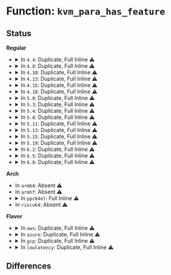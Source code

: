 # Function: <code>kvm_para_has_feature</code>

## Status
<b>Regular</b>
<ul>
<li>
<details>
<summary>In <code>4.4</code>: Duplicate, Full Inline ⚠️</summary>

**Collision:** Static Duplication

**Inline:** Full

**Transformation:** False

**Instances:**

```
In arch/x86/kernel/kvm.c (ffffffff81063fe3)
Location: include/linux/kvm_para.h:7
Inline: True
Inline callers:
  - arch/x86/kernel/kvm.c:kvm_guest_cpu_offline
  - arch/x86/kernel/kvm.c:kvm_pv_guest_cpu_reboot
  - arch/x86/kernel/kvm.c:kvm_guest_init
  - arch/x86/kernel/kvm.c:kvm_guest_init
  - arch/x86/kernel/kvm.c:kvm_guest_init
  - arch/x86/kernel/kvm.c:kvm_guest_init
```
```
In arch/x86/kernel/kvmclock.c (ffffffff81f74713)
Location: include/linux/kvm_para.h:7
Inline: True
Inline callers:
  - arch/x86/kernel/kvmclock.c:kvmclock_init
  - arch/x86/kernel/kvmclock.c:kvmclock_init
  - arch/x86/kernel/kvmclock.c:kvmclock_init
```
</details>
</li>
<li>
<details>
<summary>In <code>4.8</code>: Duplicate, Full Inline ⚠️</summary>

**Collision:** Static Duplication

**Inline:** Full

**Transformation:** False

**Instances:**

```
In arch/x86/kernel/kvm.c (ffffffff81063c03)
Location: include/linux/kvm_para.h:7
Inline: True
Inline callers:
  - arch/x86/kernel/kvm.c:kvm_guest_cpu_offline
  - arch/x86/kernel/kvm.c:kvm_pv_guest_cpu_reboot
  - arch/x86/kernel/kvm.c:kvm_guest_init
  - arch/x86/kernel/kvm.c:kvm_guest_init
  - arch/x86/kernel/kvm.c:kvm_guest_init
  - arch/x86/kernel/kvm.c:kvm_guest_init
```
```
In arch/x86/kernel/kvmclock.c (ffffffff81f9cf25)
Location: include/linux/kvm_para.h:7
Inline: True
Inline callers:
  - arch/x86/kernel/kvmclock.c:kvmclock_init
  - arch/x86/kernel/kvmclock.c:kvmclock_init
  - arch/x86/kernel/kvmclock.c:kvmclock_init
```
</details>
</li>
<li>
<details>
<summary>In <code>4.10</code>: Duplicate, Full Inline ⚠️</summary>

**Collision:** Static Duplication

**Inline:** Full

**Transformation:** False

**Instances:**

```
In arch/x86/kernel/kvm.c (ffffffff810670ba)
Location: include/linux/kvm_para.h:7
Inline: True
Inline callers:
  - arch/x86/kernel/kvm.c:kvm_cpu_down_prepare
  - arch/x86/kernel/kvm.c:kvm_pv_guest_cpu_reboot
  - arch/x86/kernel/kvm.c:kvm_guest_init
  - arch/x86/kernel/kvm.c:kvm_guest_init
  - arch/x86/kernel/kvm.c:kvm_guest_init
  - arch/x86/kernel/kvm.c:kvm_guest_init
```
```
In arch/x86/kernel/kvmclock.c (ffffffff81fd84b4)
Location: include/linux/kvm_para.h:7
Inline: True
Inline callers:
  - arch/x86/kernel/kvmclock.c:kvmclock_init
  - arch/x86/kernel/kvmclock.c:kvmclock_init
  - arch/x86/kernel/kvmclock.c:kvmclock_init
```
</details>
</li>
<li>
<details>
<summary>In <code>4.13</code>: Duplicate, Full Inline ⚠️</summary>

**Collision:** Static Duplication

**Inline:** Full

**Transformation:** False

**Instances:**

```
In arch/x86/kernel/kvm.c (ffffffff8106638a)
Location: include/linux/kvm_para.h:7
Inline: True
Inline callers:
  - arch/x86/kernel/kvm.c:kvm_cpu_down_prepare
  - arch/x86/kernel/kvm.c:kvm_pv_guest_cpu_reboot
  - arch/x86/kernel/kvm.c:kvm_guest_init
  - arch/x86/kernel/kvm.c:kvm_guest_init
  - arch/x86/kernel/kvm.c:kvm_guest_init
  - arch/x86/kernel/kvm.c:kvm_guest_init
```
```
In arch/x86/kernel/kvmclock.c (ffffffff820b92c8)
Location: include/linux/kvm_para.h:7
Inline: True
Inline callers:
  - arch/x86/kernel/kvmclock.c:kvmclock_init
  - arch/x86/kernel/kvmclock.c:kvmclock_init
  - arch/x86/kernel/kvmclock.c:kvmclock_init
```
</details>
</li>
<li>
<details>
<summary>In <code>4.15</code>: Duplicate, Full Inline ⚠️</summary>

**Collision:** Static Duplication

**Inline:** Full

**Transformation:** False

**Instances:**

```
In arch/x86/kernel/kvm.c (ffffffff8106a58a)
Location: include/linux/kvm_para.h:8
Inline: True
Inline callers:
  - arch/x86/kernel/kvm.c:kvm_cpu_down_prepare
  - arch/x86/kernel/kvm.c:kvm_pv_guest_cpu_reboot
```
```
In arch/x86/kernel/kvmclock.c (ffffffff826bfbef)
Location: include/linux/kvm_para.h:8
Inline: True
Inline callers:
  - arch/x86/kernel/kvmclock.c:kvmclock_init
  - arch/x86/kernel/kvmclock.c:kvmclock_init
  - arch/x86/kernel/kvmclock.c:kvmclock_init
```
</details>
</li>
<li>
<details>
<summary>In <code>4.18</code>: Duplicate, Full Inline ⚠️</summary>

**Collision:** Static Duplication

**Inline:** Full

**Transformation:** False

**Instances:**

```
In arch/x86/kernel/kvm.c (ffffffff826e99b9)
Location: include/linux/kvm_para.h:8
Inline: True
Inline callers:
  - arch/x86/kernel/kvm.c:kvm_setup_pv_tlb_flush
  - arch/x86/kernel/kvm.c:kvm_setup_pv_tlb_flush
  - arch/x86/kernel/kvm.c:kvm_guest_init
  - arch/x86/kernel/kvm.c:kvm_guest_init
  - arch/x86/kernel/kvm.c:kvm_guest_init
  - arch/x86/kernel/kvm.c:kvm_guest_init
  - arch/x86/kernel/kvm.c:kvm_guest_init
  - arch/x86/kernel/kvm.c:kvm_guest_init
  - arch/x86/kernel/kvm.c:kvm_cpu_down_prepare
  - arch/x86/kernel/kvm.c:kvm_pv_guest_cpu_reboot
  - arch/x86/kernel/kvm.c:kvm_spinlock_init
  - arch/x86/kernel/kvm.c:kvm_spinlock_init
```
```
In arch/x86/kernel/kvmclock.c (ffffffff826e9aea)
Location: include/linux/kvm_para.h:8
Inline: True
Inline callers:
  - arch/x86/kernel/kvmclock.c:kvmclock_init
  - arch/x86/kernel/kvmclock.c:kvmclock_init
  - arch/x86/kernel/kvmclock.c:kvmclock_init
```
</details>
</li>
<li>
<details>
<summary>In <code>5.0</code>: Duplicate, Full Inline ⚠️</summary>

**Collision:** Static Duplication

**Inline:** Full

**Transformation:** False

**Instances:**

```
In arch/x86/kernel/kvm.c (ffffffff828a0604)
Location: include/linux/kvm_para.h:8
Inline: True
Inline callers:
  - arch/x86/kernel/kvm.c:kvm_setup_pv_tlb_flush
  - arch/x86/kernel/kvm.c:kvm_setup_pv_tlb_flush
  - arch/x86/kernel/kvm.c:kvm_apic_init
  - arch/x86/kernel/kvm.c:kvm_guest_init
  - arch/x86/kernel/kvm.c:kvm_guest_init
  - arch/x86/kernel/kvm.c:kvm_guest_init
  - arch/x86/kernel/kvm.c:kvm_guest_init
  - arch/x86/kernel/kvm.c:kvm_guest_init
  - arch/x86/kernel/kvm.c:kvm_guest_init
  - arch/x86/kernel/kvm.c:kvm_cpu_down_prepare
  - arch/x86/kernel/kvm.c:kvm_pv_guest_cpu_reboot
  - arch/x86/kernel/kvm.c:kvm_spinlock_init
  - arch/x86/kernel/kvm.c:kvm_spinlock_init
```
```
In arch/x86/kernel/kvmclock.c (ffffffff828a07ed)
Location: include/linux/kvm_para.h:8
Inline: True
Inline callers:
  - arch/x86/kernel/kvmclock.c:kvmclock_init
  - arch/x86/kernel/kvmclock.c:kvmclock_init
  - arch/x86/kernel/kvmclock.c:kvmclock_init
```
</details>
</li>
<li>
<details>
<summary>In <code>5.3</code>: Duplicate, Full Inline ⚠️</summary>

**Collision:** Static Duplication

**Inline:** Full

**Transformation:** False

**Instances:**

```
In arch/x86/kernel/kvm.c (ffffffff828b87e0)
Location: include/linux/kvm_para.h:8
Inline: True
Inline callers:
  - arch/x86/kernel/kvm.c:kvm_setup_pv_tlb_flush
  - arch/x86/kernel/kvm.c:kvm_setup_pv_tlb_flush
  - arch/x86/kernel/kvm.c:kvm_apic_init
  - arch/x86/kernel/kvm.c:kvm_guest_init
  - arch/x86/kernel/kvm.c:kvm_guest_init
  - arch/x86/kernel/kvm.c:kvm_guest_init
  - arch/x86/kernel/kvm.c:kvm_guest_init
  - arch/x86/kernel/kvm.c:kvm_guest_init
  - arch/x86/kernel/kvm.c:kvm_guest_init
  - arch/x86/kernel/kvm.c:kvm_guest_init
  - arch/x86/kernel/kvm.c:kvm_guest_init
  - arch/x86/kernel/kvm.c:kvm_cpu_down_prepare
  - arch/x86/kernel/kvm.c:kvm_pv_guest_cpu_reboot
  - arch/x86/kernel/kvm.c:kvm_guest_cpu_init
  - arch/x86/kernel/kvm.c:kvm_guest_cpu_init
  - arch/x86/kernel/kvm.c:kvm_guest_cpu_init
  - arch/x86/kernel/kvm.c:kvm_spinlock_init
  - arch/x86/kernel/kvm.c:kvm_spinlock_init
```
```
In arch/x86/kernel/kvmclock.c (ffffffff828b89d3)
Location: include/linux/kvm_para.h:8
Inline: True
Inline callers:
  - arch/x86/kernel/kvmclock.c:kvmclock_init
  - arch/x86/kernel/kvmclock.c:kvmclock_init
  - arch/x86/kernel/kvmclock.c:kvmclock_init
```
</details>
</li>
<li>
<details>
<summary>In <code>5.4</code>: Duplicate, Full Inline ⚠️</summary>

**Collision:** Static Duplication

**Inline:** Full

**Transformation:** False

**Instances:**

```
In arch/x86/kernel/kvm.c (ffffffff828becce)
Location: include/linux/kvm_para.h:8
Inline: True
Inline callers:
  - arch/x86/kernel/kvm.c:kvm_setup_pv_tlb_flush
  - arch/x86/kernel/kvm.c:kvm_setup_pv_tlb_flush
  - arch/x86/kernel/kvm.c:kvm_apic_init
  - arch/x86/kernel/kvm.c:kvm_guest_init
  - arch/x86/kernel/kvm.c:kvm_guest_init
  - arch/x86/kernel/kvm.c:kvm_guest_init
  - arch/x86/kernel/kvm.c:kvm_guest_init
  - arch/x86/kernel/kvm.c:kvm_guest_init
  - arch/x86/kernel/kvm.c:kvm_guest_init
  - arch/x86/kernel/kvm.c:kvm_guest_init
  - arch/x86/kernel/kvm.c:kvm_guest_init
  - arch/x86/kernel/kvm.c:kvm_cpu_down_prepare
  - arch/x86/kernel/kvm.c:kvm_pv_guest_cpu_reboot
  - arch/x86/kernel/kvm.c:kvm_guest_cpu_init
  - arch/x86/kernel/kvm.c:kvm_guest_cpu_init
  - arch/x86/kernel/kvm.c:kvm_guest_cpu_init
  - arch/x86/kernel/kvm.c:kvm_spinlock_init
  - arch/x86/kernel/kvm.c:kvm_spinlock_init
```
```
In arch/x86/kernel/kvmclock.c (ffffffff828beec1)
Location: include/linux/kvm_para.h:8
Inline: True
Inline callers:
  - arch/x86/kernel/kvmclock.c:kvmclock_init
  - arch/x86/kernel/kvmclock.c:kvmclock_init
  - arch/x86/kernel/kvmclock.c:kvmclock_init
```
</details>
</li>
<li>
<details>
<summary>In <code>5.8</code>: Duplicate, Full Inline ⚠️</summary>

**Collision:** Static Duplication

**Inline:** Full

**Transformation:** False

**Instances:**

```
In arch/x86/kernel/kvm.c (ffffffff82ce2feb)
Location: include/linux/kvm_para.h:8
Inline: True
Inline callers:
  - arch/x86/kernel/kvm.c:kvm_alloc_cpumask
  - arch/x86/kernel/kvm.c:kvm_apic_init
  - arch/x86/kernel/kvm.c:kvm_guest_init
  - arch/x86/kernel/kvm.c:kvm_guest_init
  - arch/x86/kernel/kvm.c:kvm_guest_init
  - arch/x86/kernel/kvm.c:kvm_guest_init
  - arch/x86/kernel/kvm.c:kvm_guest_init
  - arch/x86/kernel/kvm.c:kvm_guest_init
  - arch/x86/kernel/kvm.c:kvm_cpu_down_prepare
  - arch/x86/kernel/kvm.c:pv_tlb_flush_supported
  - arch/x86/kernel/kvm.c:pv_tlb_flush_supported
  - arch/x86/kernel/kvm.c:kvm_pv_guest_cpu_reboot
  - arch/x86/kernel/kvm.c:kvm_guest_cpu_init
  - arch/x86/kernel/kvm.c:kvm_guest_cpu_init
  - arch/x86/kernel/kvm.c:kvm_guest_cpu_init
  - arch/x86/kernel/kvm.c:kvm_spinlock_init
  - arch/x86/kernel/kvm.c:kvm_spinlock_init
```
```
In arch/x86/kernel/kvmclock.c (ffffffff82ce31b1)
Location: include/linux/kvm_para.h:8
Inline: True
Inline callers:
  - arch/x86/kernel/kvmclock.c:kvmclock_init
  - arch/x86/kernel/kvmclock.c:kvmclock_init
  - arch/x86/kernel/kvmclock.c:kvmclock_init
```
</details>
</li>
<li>
<details>
<summary>In <code>5.11</code>: Duplicate, Full Inline ⚠️</summary>

**Collision:** Static Duplication

**Inline:** Full

**Transformation:** False

**Instances:**

```
In arch/x86/kernel/kvm.c (ffffffff82fd02dd)
Location: include/linux/kvm_para.h:8
Inline: True
Inline callers:
  - arch/x86/kernel/kvm.c:kvm_alloc_cpumask
  - arch/x86/kernel/kvm.c:kvm_msi_ext_dest_id
  - arch/x86/kernel/kvm.c:kvm_apic_init
  - arch/x86/kernel/kvm.c:kvm_guest_init
  - arch/x86/kernel/kvm.c:kvm_guest_init
  - arch/x86/kernel/kvm.c:kvm_guest_init
  - arch/x86/kernel/kvm.c:kvm_guest_init
  - arch/x86/kernel/kvm.c:kvm_guest_init
  - arch/x86/kernel/kvm.c:kvm_guest_init
  - arch/x86/kernel/kvm.c:kvm_cpu_down_prepare
  - arch/x86/kernel/kvm.c:pv_tlb_flush_supported
  - arch/x86/kernel/kvm.c:pv_tlb_flush_supported
  - arch/x86/kernel/kvm.c:kvm_pv_guest_cpu_reboot
  - arch/x86/kernel/kvm.c:kvm_guest_cpu_init
  - arch/x86/kernel/kvm.c:kvm_guest_cpu_init
  - arch/x86/kernel/kvm.c:kvm_guest_cpu_init
  - arch/x86/kernel/kvm.c:kvm_spinlock_init
  - arch/x86/kernel/kvm.c:kvm_spinlock_init
```
```
In arch/x86/kernel/kvmclock.c (ffffffff82fd04aa)
Location: include/linux/kvm_para.h:8
Inline: True
Inline callers:
  - arch/x86/kernel/kvmclock.c:kvmclock_init
  - arch/x86/kernel/kvmclock.c:kvmclock_init
  - arch/x86/kernel/kvmclock.c:kvmclock_init
```
</details>
</li>
<li>
<details>
<summary>In <code>5.13</code>: Duplicate, Full Inline ⚠️</summary>

**Collision:** Static Duplication

**Inline:** Full

**Transformation:** False

**Instances:**

```
In arch/x86/kernel/kvm.c (ffffffff831dad91)
Location: include/linux/kvm_para.h:8
Inline: True
Inline callers:
  - arch/x86/kernel/kvm.c:kvm_msi_ext_dest_id
  - arch/x86/kernel/kvm.c:kvm_apic_init
  - arch/x86/kernel/kvm.c:kvm_guest_init
  - arch/x86/kernel/kvm.c:kvm_guest_init
  - arch/x86/kernel/kvm.c:kvm_guest_init
  - arch/x86/kernel/kvm.c:kvm_guest_init
  - arch/x86/kernel/kvm.c:kvm_guest_init
  - arch/x86/kernel/kvm.c:kvm_guest_init
  - arch/x86/kernel/kvm.c:kvm_alloc_cpumask
  - arch/x86/kernel/kvm.c:pv_tlb_flush_supported
  - arch/x86/kernel/kvm.c:pv_tlb_flush_supported
  - arch/x86/kernel/kvm.c:kvm_guest_cpu_offline
  - arch/x86/kernel/kvm.c:kvm_guest_cpu_init
  - arch/x86/kernel/kvm.c:kvm_guest_cpu_init
  - arch/x86/kernel/kvm.c:kvm_guest_cpu_init
  - arch/x86/kernel/kvm.c:kvm_spinlock_init
  - arch/x86/kernel/kvm.c:kvm_spinlock_init
```
```
In arch/x86/kernel/kvmclock.c (ffffffff831db13d)
Location: include/linux/kvm_para.h:8
Inline: True
Inline callers:
  - arch/x86/kernel/kvmclock.c:kvmclock_init
  - arch/x86/kernel/kvmclock.c:kvmclock_init
  - arch/x86/kernel/kvmclock.c:kvmclock_init
```
</details>
</li>
<li>
<details>
<summary>In <code>5.15</code>: Duplicate, Full Inline ⚠️</summary>

**Collision:** Static Duplication

**Inline:** Full

**Transformation:** False

**Instances:**

```
In arch/x86/kernel/kvm.c (ffffffff832be040)
Location: include/linux/kvm_para.h:8
Inline: True
Inline callers:
  - arch/x86/kernel/kvm.c:kvm_msi_ext_dest_id
  - arch/x86/kernel/kvm.c:kvm_guest_init
  - arch/x86/kernel/kvm.c:kvm_guest_init
  - arch/x86/kernel/kvm.c:kvm_guest_init
  - arch/x86/kernel/kvm.c:kvm_guest_init
  - arch/x86/kernel/kvm.c:kvm_guest_init
  - arch/x86/kernel/kvm.c:kvm_guest_init
  - arch/x86/kernel/kvm.c:pv_ipi_supported
  - arch/x86/kernel/kvm.c:pv_tlb_flush_supported
  - arch/x86/kernel/kvm.c:pv_tlb_flush_supported
  - arch/x86/kernel/kvm.c:kvm_guest_cpu_offline
  - arch/x86/kernel/kvm.c:kvm_guest_cpu_init
  - arch/x86/kernel/kvm.c:kvm_guest_cpu_init
  - arch/x86/kernel/kvm.c:kvm_guest_cpu_init
  - arch/x86/kernel/kvm.c:kvm_spinlock_init
  - arch/x86/kernel/kvm.c:kvm_spinlock_init
```
```
In arch/x86/kernel/kvmclock.c (ffffffff832be4b2)
Location: include/linux/kvm_para.h:8
Inline: True
Inline callers:
  - arch/x86/kernel/kvmclock.c:kvmclock_init
  - arch/x86/kernel/kvmclock.c:kvmclock_init
  - arch/x86/kernel/kvmclock.c:kvmclock_init
```
</details>
</li>
<li>
<details>
<summary>In <code>5.19</code>: Duplicate, Full Inline ⚠️</summary>

**Collision:** Static Duplication

**Inline:** Full

**Transformation:** False

**Instances:**

```
In arch/x86/kernel/kvm.c (ffffffff8346ff05)
Location: include/linux/kvm_para.h:8
Inline: True
Inline callers:
  - arch/x86/kernel/kvm.c:kvm_init_platform
  - arch/x86/kernel/kvm.c:kvm_msi_ext_dest_id
  - arch/x86/kernel/kvm.c:kvm_guest_init
  - arch/x86/kernel/kvm.c:kvm_guest_init
  - arch/x86/kernel/kvm.c:kvm_guest_init
  - arch/x86/kernel/kvm.c:kvm_guest_init
  - arch/x86/kernel/kvm.c:kvm_guest_init
  - arch/x86/kernel/kvm.c:kvm_guest_init
  - arch/x86/kernel/kvm.c:kvm_suspend
  - arch/x86/kernel/kvm.c:setup_efi_kvm_sev_migration
  - arch/x86/kernel/kvm.c:pv_ipi_supported
  - arch/x86/kernel/kvm.c:pv_tlb_flush_supported
  - arch/x86/kernel/kvm.c:pv_tlb_flush_supported
  - arch/x86/kernel/kvm.c:kvm_guest_cpu_offline
  - arch/x86/kernel/kvm.c:kvm_guest_cpu_offline
  - arch/x86/kernel/kvm.c:kvm_guest_cpu_init
  - arch/x86/kernel/kvm.c:kvm_guest_cpu_init
  - arch/x86/kernel/kvm.c:kvm_guest_cpu_init
  - arch/x86/kernel/kvm.c:kvm_spinlock_init
```
```
In arch/x86/kernel/kvmclock.c (ffffffff834701c6)
Location: include/linux/kvm_para.h:8
Inline: True
Inline callers:
  - arch/x86/kernel/kvmclock.c:kvmclock_init
  - arch/x86/kernel/kvmclock.c:kvmclock_init
  - arch/x86/kernel/kvmclock.c:kvmclock_init
```
</details>
</li>
<li>
<details>
<summary>In <code>6.2</code>: Duplicate, Full Inline ⚠️</summary>

**Collision:** Static Duplication

**Inline:** Full

**Transformation:** False

**Instances:**

```
In arch/x86/kernel/kvm.c (ffffffff83e96858)
Location: include/linux/kvm_para.h:8
Inline: True
Inline callers:
  - arch/x86/kernel/kvm.c:kvm_init_platform
  - arch/x86/kernel/kvm.c:kvm_msi_ext_dest_id
  - arch/x86/kernel/kvm.c:kvm_apic_init
  - arch/x86/kernel/kvm.c:kvm_guest_init
  - arch/x86/kernel/kvm.c:kvm_guest_init
  - arch/x86/kernel/kvm.c:kvm_guest_init
  - arch/x86/kernel/kvm.c:kvm_guest_init
  - arch/x86/kernel/kvm.c:kvm_guest_init
  - arch/x86/kernel/kvm.c:kvm_guest_init
  - arch/x86/kernel/kvm.c:kvm_suspend
  - arch/x86/kernel/kvm.c:kvm_alloc_cpumask
  - arch/x86/kernel/kvm.c:setup_efi_kvm_sev_migration
  - arch/x86/kernel/kvm.c:pv_tlb_flush_supported
  - arch/x86/kernel/kvm.c:pv_tlb_flush_supported
  - arch/x86/kernel/kvm.c:kvm_guest_cpu_offline
  - arch/x86/kernel/kvm.c:kvm_guest_cpu_offline
  - arch/x86/kernel/kvm.c:kvm_guest_cpu_init
  - arch/x86/kernel/kvm.c:kvm_guest_cpu_init
  - arch/x86/kernel/kvm.c:kvm_guest_cpu_init
  - arch/x86/kernel/kvm.c:kvm_spinlock_init
```
```
In arch/x86/kernel/kvmclock.c (ffffffff83e96c8d)
Location: include/linux/kvm_para.h:8
Inline: True
Inline callers:
  - arch/x86/kernel/kvmclock.c:kvmclock_init
  - arch/x86/kernel/kvmclock.c:kvmclock_init
  - arch/x86/kernel/kvmclock.c:kvmclock_init
```
</details>
</li>
<li>
<details>
<summary>In <code>6.5</code>: Duplicate, Full Inline ⚠️</summary>

**Collision:** Static Duplication

**Inline:** Full

**Transformation:** False

**Instances:**

```
In arch/x86/kernel/kvm.c (ffffffff836ba3e1)
Location: include/linux/kvm_para.h:8
Inline: True
Inline callers:
  - arch/x86/kernel/kvm.c:kvm_init_platform
  - arch/x86/kernel/kvm.c:kvm_msi_ext_dest_id
  - arch/x86/kernel/kvm.c:kvm_apic_init
  - arch/x86/kernel/kvm.c:kvm_guest_init
  - arch/x86/kernel/kvm.c:kvm_guest_init
  - arch/x86/kernel/kvm.c:kvm_guest_init
  - arch/x86/kernel/kvm.c:kvm_guest_init
  - arch/x86/kernel/kvm.c:kvm_guest_init
  - arch/x86/kernel/kvm.c:kvm_guest_init
  - arch/x86/kernel/kvm.c:kvm_suspend
  - arch/x86/kernel/kvm.c:kvm_alloc_cpumask
  - arch/x86/kernel/kvm.c:setup_efi_kvm_sev_migration
  - arch/x86/kernel/kvm.c:pv_tlb_flush_supported
  - arch/x86/kernel/kvm.c:pv_tlb_flush_supported
  - arch/x86/kernel/kvm.c:kvm_guest_cpu_offline
  - arch/x86/kernel/kvm.c:kvm_guest_cpu_offline
  - arch/x86/kernel/kvm.c:kvm_guest_cpu_init
  - arch/x86/kernel/kvm.c:kvm_guest_cpu_init
  - arch/x86/kernel/kvm.c:kvm_guest_cpu_init
  - arch/x86/kernel/kvm.c:kvm_spinlock_init
```
```
In arch/x86/kernel/kvmclock.c (ffffffff836ba83d)
Location: include/linux/kvm_para.h:8
Inline: True
Inline callers:
  - arch/x86/kernel/kvmclock.c:kvmclock_init
  - arch/x86/kernel/kvmclock.c:kvmclock_init
  - arch/x86/kernel/kvmclock.c:kvmclock_init
```
</details>
</li>
<li>
<details>
<summary>In <code>6.8</code>: Duplicate, Full Inline ⚠️</summary>

**Collision:** Static Duplication

**Inline:** Full

**Transformation:** False

**Instances:**

```
In arch/x86/kernel/kvm.c (ffffffff838ead51)
Location: include/linux/kvm_para.h:8
Inline: True
Inline callers:
  - arch/x86/kernel/kvm.c:kvm_init_platform
  - arch/x86/kernel/kvm.c:kvm_msi_ext_dest_id
  - arch/x86/kernel/kvm.c:kvm_apic_init
  - arch/x86/kernel/kvm.c:kvm_guest_init
  - arch/x86/kernel/kvm.c:kvm_guest_init
  - arch/x86/kernel/kvm.c:kvm_guest_init
  - arch/x86/kernel/kvm.c:kvm_guest_init
  - arch/x86/kernel/kvm.c:kvm_guest_init
  - arch/x86/kernel/kvm.c:kvm_guest_init
  - arch/x86/kernel/kvm.c:kvm_suspend
  - arch/x86/kernel/kvm.c:kvm_alloc_cpumask
  - arch/x86/kernel/kvm.c:setup_efi_kvm_sev_migration
  - arch/x86/kernel/kvm.c:pv_tlb_flush_supported
  - arch/x86/kernel/kvm.c:pv_tlb_flush_supported
  - arch/x86/kernel/kvm.c:kvm_guest_cpu_offline
  - arch/x86/kernel/kvm.c:kvm_guest_cpu_offline
  - arch/x86/kernel/kvm.c:kvm_guest_cpu_init
  - arch/x86/kernel/kvm.c:kvm_guest_cpu_init
  - arch/x86/kernel/kvm.c:kvm_guest_cpu_init
  - arch/x86/kernel/kvm.c:kvm_spinlock_init
```
```
In arch/x86/kernel/kvmclock.c (ffffffff838eb23d)
Location: include/linux/kvm_para.h:8
Inline: True
Inline callers:
  - arch/x86/kernel/kvmclock.c:kvmclock_init
  - arch/x86/kernel/kvmclock.c:kvmclock_init
  - arch/x86/kernel/kvmclock.c:kvmclock_init
```
</details>
</li>
</ul>
<b>Arch</b>
<ul>
<li>
In <code>arm64</code>: Absent ⚠️
</li>
<li>
In <code>armhf</code>: Absent ⚠️
</li>
<li>
<details>
<summary>In <code>ppc64el</code>: Full Inline ⚠️</summary>

**Collision:** Unique Static

**Inline:** Full

**Transformation:** False

**Instances:**

```
In arch/powerpc/kernel/kvm.c (c000000001353db0)
Location: include/linux/kvm_para.h:8
Inline: True
Inline callers:
  - arch/powerpc/kernel/kvm.c:kvm_guest_init
```
</details>
</li>
<li>
In <code>riscv64</code>: Absent ⚠️
</li>
</ul>
<b>Flavor</b>
<ul>
<li>
<details>
<summary>In <code>aws</code>: Duplicate, Full Inline ⚠️</summary>

**Collision:** Static Duplication

**Inline:** Full

**Transformation:** False

**Instances:**

```
In arch/x86/kernel/kvm.c (ffffffff828a9ca4)
Location: include/linux/kvm_para.h:8
Inline: True
Inline callers:
  - arch/x86/kernel/kvm.c:kvm_setup_pv_tlb_flush
  - arch/x86/kernel/kvm.c:kvm_setup_pv_tlb_flush
  - arch/x86/kernel/kvm.c:kvm_apic_init
  - arch/x86/kernel/kvm.c:kvm_guest_init
  - arch/x86/kernel/kvm.c:kvm_guest_init
  - arch/x86/kernel/kvm.c:kvm_guest_init
  - arch/x86/kernel/kvm.c:kvm_guest_init
  - arch/x86/kernel/kvm.c:kvm_guest_init
  - arch/x86/kernel/kvm.c:kvm_guest_init
  - arch/x86/kernel/kvm.c:kvm_guest_init
  - arch/x86/kernel/kvm.c:kvm_guest_init
  - arch/x86/kernel/kvm.c:kvm_cpu_down_prepare
  - arch/x86/kernel/kvm.c:kvm_pv_guest_cpu_reboot
  - arch/x86/kernel/kvm.c:kvm_guest_cpu_init
  - arch/x86/kernel/kvm.c:kvm_guest_cpu_init
  - arch/x86/kernel/kvm.c:kvm_guest_cpu_init
  - arch/x86/kernel/kvm.c:kvm_spinlock_init
  - arch/x86/kernel/kvm.c:kvm_spinlock_init
```
```
In arch/x86/kernel/kvmclock.c (ffffffff828a9e97)
Location: include/linux/kvm_para.h:8
Inline: True
Inline callers:
  - arch/x86/kernel/kvmclock.c:kvmclock_init
  - arch/x86/kernel/kvmclock.c:kvmclock_init
  - arch/x86/kernel/kvmclock.c:kvmclock_init
```
</details>
</li>
<li>
<details>
<summary>In <code>azure</code>: Duplicate, Full Inline ⚠️</summary>

**Collision:** Static Duplication

**Inline:** Full

**Transformation:** False

**Instances:**

```
In arch/x86/kernel/kvm.c (ffffffff828a1db5)
Location: include/linux/kvm_para.h:8
Inline: True
Inline callers:
  - arch/x86/kernel/kvm.c:kvm_setup_pv_tlb_flush
  - arch/x86/kernel/kvm.c:kvm_setup_pv_tlb_flush
  - arch/x86/kernel/kvm.c:kvm_apic_init
  - arch/x86/kernel/kvm.c:kvm_guest_init
  - arch/x86/kernel/kvm.c:kvm_guest_init
  - arch/x86/kernel/kvm.c:kvm_guest_init
  - arch/x86/kernel/kvm.c:kvm_guest_init
  - arch/x86/kernel/kvm.c:kvm_guest_init
  - arch/x86/kernel/kvm.c:kvm_guest_init
  - arch/x86/kernel/kvm.c:kvm_guest_init
  - arch/x86/kernel/kvm.c:kvm_guest_init
  - arch/x86/kernel/kvm.c:kvm_cpu_down_prepare
  - arch/x86/kernel/kvm.c:kvm_pv_guest_cpu_reboot
  - arch/x86/kernel/kvm.c:kvm_guest_cpu_init
  - arch/x86/kernel/kvm.c:kvm_guest_cpu_init
  - arch/x86/kernel/kvm.c:kvm_guest_cpu_init
  - arch/x86/kernel/kvm.c:kvm_spinlock_init
  - arch/x86/kernel/kvm.c:kvm_spinlock_init
```
```
In arch/x86/kernel/kvmclock.c (ffffffff828a2178)
Location: include/linux/kvm_para.h:8
Inline: True
Inline callers:
  - arch/x86/kernel/kvmclock.c:kvmclock_init
  - arch/x86/kernel/kvmclock.c:kvmclock_init
  - arch/x86/kernel/kvmclock.c:kvmclock_init
```
</details>
</li>
<li>
<details>
<summary>In <code>gcp</code>: Duplicate, Full Inline ⚠️</summary>

**Collision:** Static Duplication

**Inline:** Full

**Transformation:** False

**Instances:**

```
In arch/x86/kernel/kvm.c (ffffffff828bcba3)
Location: include/linux/kvm_para.h:8
Inline: True
Inline callers:
  - arch/x86/kernel/kvm.c:kvm_setup_pv_tlb_flush
  - arch/x86/kernel/kvm.c:kvm_setup_pv_tlb_flush
  - arch/x86/kernel/kvm.c:kvm_apic_init
  - arch/x86/kernel/kvm.c:kvm_guest_init
  - arch/x86/kernel/kvm.c:kvm_guest_init
  - arch/x86/kernel/kvm.c:kvm_guest_init
  - arch/x86/kernel/kvm.c:kvm_guest_init
  - arch/x86/kernel/kvm.c:kvm_guest_init
  - arch/x86/kernel/kvm.c:kvm_guest_init
  - arch/x86/kernel/kvm.c:kvm_guest_init
  - arch/x86/kernel/kvm.c:kvm_guest_init
  - arch/x86/kernel/kvm.c:kvm_cpu_down_prepare
  - arch/x86/kernel/kvm.c:kvm_pv_guest_cpu_reboot
  - arch/x86/kernel/kvm.c:kvm_guest_cpu_init
  - arch/x86/kernel/kvm.c:kvm_guest_cpu_init
  - arch/x86/kernel/kvm.c:kvm_guest_cpu_init
  - arch/x86/kernel/kvm.c:kvm_spinlock_init
  - arch/x86/kernel/kvm.c:kvm_spinlock_init
```
```
In arch/x86/kernel/kvmclock.c (ffffffff828bcd96)
Location: include/linux/kvm_para.h:8
Inline: True
Inline callers:
  - arch/x86/kernel/kvmclock.c:kvmclock_init
  - arch/x86/kernel/kvmclock.c:kvmclock_init
  - arch/x86/kernel/kvmclock.c:kvmclock_init
```
</details>
</li>
<li>
<details>
<summary>In <code>lowlatency</code>: Duplicate, Full Inline ⚠️</summary>

**Collision:** Static Duplication

**Inline:** Full

**Transformation:** False

**Instances:**

```
In arch/x86/kernel/kvm.c (ffffffff828bfcfb)
Location: include/linux/kvm_para.h:8
Inline: True
Inline callers:
  - arch/x86/kernel/kvm.c:kvm_setup_pv_tlb_flush
  - arch/x86/kernel/kvm.c:kvm_setup_pv_tlb_flush
  - arch/x86/kernel/kvm.c:kvm_apic_init
  - arch/x86/kernel/kvm.c:kvm_guest_init
  - arch/x86/kernel/kvm.c:kvm_guest_init
  - arch/x86/kernel/kvm.c:kvm_guest_init
  - arch/x86/kernel/kvm.c:kvm_guest_init
  - arch/x86/kernel/kvm.c:kvm_guest_init
  - arch/x86/kernel/kvm.c:kvm_guest_init
  - arch/x86/kernel/kvm.c:kvm_guest_init
  - arch/x86/kernel/kvm.c:kvm_guest_init
  - arch/x86/kernel/kvm.c:kvm_cpu_down_prepare
  - arch/x86/kernel/kvm.c:kvm_pv_guest_cpu_reboot
  - arch/x86/kernel/kvm.c:kvm_guest_cpu_init
  - arch/x86/kernel/kvm.c:kvm_guest_cpu_init
  - arch/x86/kernel/kvm.c:kvm_guest_cpu_init
  - arch/x86/kernel/kvm.c:kvm_spinlock_init
  - arch/x86/kernel/kvm.c:kvm_spinlock_init
```
```
In arch/x86/kernel/kvmclock.c (ffffffff828bfeee)
Location: include/linux/kvm_para.h:8
Inline: True
Inline callers:
  - arch/x86/kernel/kvmclock.c:kvmclock_init
  - arch/x86/kernel/kvmclock.c:kvmclock_init
  - arch/x86/kernel/kvmclock.c:kvmclock_init
```
</details>
</li>
</ul>

## Differences
